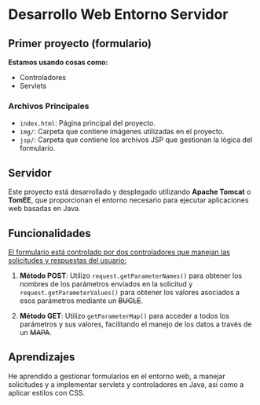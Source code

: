 # Desarrollo Web Entorno Servidor
## Primer proyecto (formulario)

**Estamos usando cosas como:**
- Controladores
- Servlets

### Archivos Principales

- `index.html`: Página principal del proyecto.
- `img/`: Carpeta que contiene imágenes utilizadas en el proyecto.
- `jsp/`: Carpeta que contiene los archivos JSP que gestionan la lógica del formulario.

## Servidor

Este proyecto está desarrollado y desplegado utilizando **Apache Tomcat** o **TomEE**, que proporcionan el entorno necesario para ejecutar aplicaciones web basadas en Java.

## Funcionalidades

<u>El formulario está controlado por dos controladores que manejan las solicitudes y respuestas del usuario:</u>

1. **Método POST**: Utilizo `request.getParameterNames()` para obtener los nombres de los parámetros enviados en la solicitud y `request.getParameterValues()` para obtener los valores asociados a esos parámetros mediante un ~~BUCLE~~.
  
2. **Método GET**: Utilizo `getParameterMap()` para acceder a todos los parámetros y sus valores, facilitando el manejo de los datos a través de un ~~MAPA~~.

## Aprendizajes

He aprendido a gestionar formularios en el entorno web, a manejar solicitudes y a implementar servlets y controladores en Java, así como a aplicar estilos con CSS.
